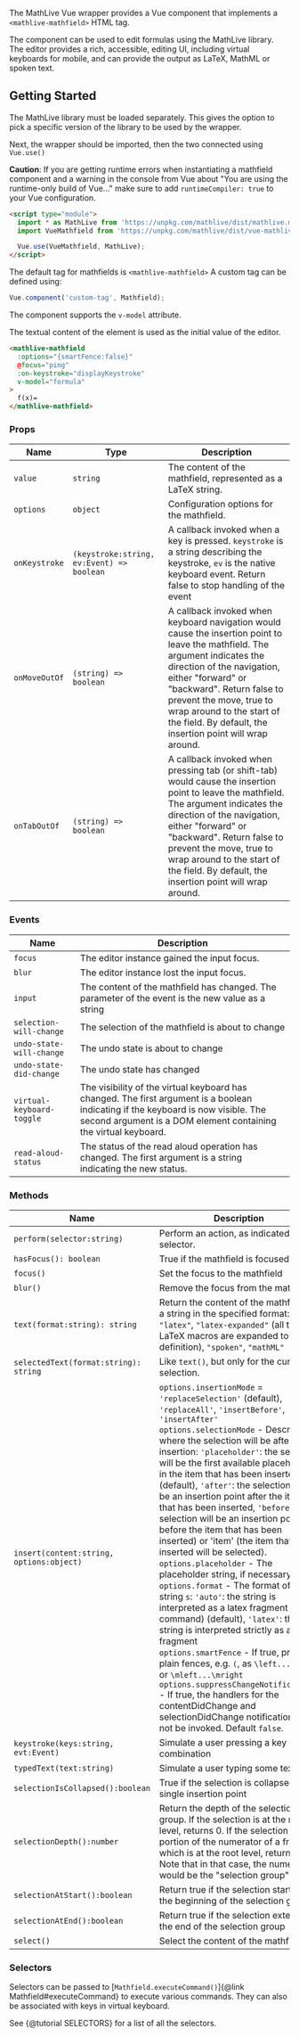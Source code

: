 The MathLive Vue wrapper provides a Vue component that implements a
`<mathlive-mathfield>` HTML tag.

The component can be used to edit formulas using the MathLive library. The
editor provides a rich, accessible, editing UI, including virtual keyboards for
mobile, and can provide the output as LaTeX, MathML or spoken text.

## Getting Started

The MathLive library must be loaded separately. This gives the option to pick a
specific version of the library to be used by the wrapper.

Next, the wrapper should be imported, then the two connected using `Vue.use()`

**Caution**: If you are getting runtime errors when instantiating a mathfield
component and a warning in the console from Vue about "You are using the
runtime-only build of Vue..." make sure to add `runtimeCompiler: true` to your
Vue configuration.

```html
<script type="module">
  import * as MathLive from 'https://unpkg.com/mathlive/dist/mathlive.min.mjs';
  import VueMathfield from 'https://unpkg.com/mathlive/dist/vue-mathlive.mjs';

  Vue.use(VueMathfield, MathLive);
</script>
```

The default tag for mathfields is `<mathlive-mathfield>` A custom tag can be
defined using:

```javascript
Vue.component('custom-tag', Mathfield);
```

The component supports the `v-model` attribute.

The textual content of the element is used as the initial value of the editor.

```html
<mathlive-mathfield
  :options="{smartFence:false}"
  @focus="ping"
  :on-keystroke="displayKeystroke"
  v-model="formula"
>
  f(x)=
</mathlive-mathfield>
```

### Props

| Name          | Type                                      | Description                                                                                                                                                                                                                                                                                                                            |
| ------------- | ----------------------------------------- | -------------------------------------------------------------------------------------------------------------------------------------------------------------------------------------------------------------------------------------------------------------------------------------------------------------------------------------- |
| `value`       | `string`                                  | The content of the mathfield, represented as a LaTeX string.                                                                                                                                                                                                                                                                           |
| `options`     | `object`                                  | Configuration options for the mathfield.                                                                                                                                                                                                                                                                                               |
| `onKeystroke` | `(keystroke:string, ev:Event) => boolean` | A callback invoked when a key is pressed. `keystroke` is a string describing the keystroke, `ev` is the native keyboard event. Return false to stop handling of the event                                                                                                                                                              |
| `onMoveOutOf` | `(string) => boolean`                     | A callback invoked when keyboard navigation would cause the insertion point to leave the mathfield. The argument indicates the direction of the navigation, either "forward" or "backward". Return false to prevent the move, true to wrap around to the start of the field. By default, the insertion point will wrap around.         |
| `onTabOutOf`  | `(string) => boolean`                     | A callback invoked when pressing tab (or shift-tab) would cause the insertion point to leave the mathfield. The argument indicates the direction of the navigation, either "forward" or "backward". Return false to prevent the move, true to wrap around to the start of the field. By default, the insertion point will wrap around. |

### Events

| Name                      | Description                                                                                                                                                                                          |
| ------------------------- | ---------------------------------------------------------------------------------------------------------------------------------------------------------------------------------------------------- |
| `focus`                   | The editor instance gained the input focus.                                                                                                                                                          |
| `blur`                    | The editor instance lost the input focus.                                                                                                                                                            |
| `input`                   | The content of the mathfield has changed. The parameter of the event is the new value as a string                                                                                                    |
| `selection-will-change`   | The selection of the mathfield is about to change                                                                                                                                                    |
| `undo-state-will-change`  | The undo state is about to change                                                                                                                                                                    |
| `undo-state-did-change`   | The undo state has changed                                                                                                                                                                           |
| `virtual-keyboard-toggle` | The visibility of the virtual keyboard has changed. The first argument is a boolean indicating if the keyboard is now visible. The second argument is a DOM element containing the virtual keyboard. |
| `read-aloud-status`       | The status of the read aloud operation has changed. The first argument is a string indicating the new status.                                                                                        |

### Methods

| Name                                     | Description                                                                                                                                                                                                                                                                                                                                                                                                                                                                                                                                                                                                                                                                                                                                                                                                                                                                                                                                                                                                                                                                                                                           |
| ---------------------------------------- | ------------------------------------------------------------------------------------------------------------------------------------------------------------------------------------------------------------------------------------------------------------------------------------------------------------------------------------------------------------------------------------------------------------------------------------------------------------------------------------------------------------------------------------------------------------------------------------------------------------------------------------------------------------------------------------------------------------------------------------------------------------------------------------------------------------------------------------------------------------------------------------------------------------------------------------------------------------------------------------------------------------------------------------------------------------------------------------------------------------------------------------- |
| `perform(selector:string)`               | Perform an action, as indicated by the selector.                                                                                                                                                                                                                                                                                                                                                                                                                                                                                                                                                                                                                                                                                                                                                                                                                                                                                                                                                                                                                                                                                      |
| `hasFocus(): boolean`                    | True if the mathfield is focused                                                                                                                                                                                                                                                                                                                                                                                                                                                                                                                                                                                                                                                                                                                                                                                                                                                                                                                                                                                                                                                                                                      |
| `focus()`                                | Set the focus to the mathfield                                                                                                                                                                                                                                                                                                                                                                                                                                                                                                                                                                                                                                                                                                                                                                                                                                                                                                                                                                                                                                                                                                        |
| `blur()`                                 | Remove the focus from the mathfield                                                                                                                                                                                                                                                                                                                                                                                                                                                                                                                                                                                                                                                                                                                                                                                                                                                                                                                                                                                                                                                                                                   |
| `text(format:string): string`            | Return the content of the mathfield as a string in the specified format: `"latex"`, `"latex-expanded"` (all the LaTeX macros are expanded to their definition), `"spoken"`, `"mathML"`                                                                                                                                                                                                                                                                                                                                                                                                                                                                                                                                                                                                                                                                                                                                                                                                                                                                                                                                                |
| `selectedText(format:string): string`    | Like `text()`, but only for the current selection.                                                                                                                                                                                                                                                                                                                                                                                                                                                                                                                                                                                                                                                                                                                                                                                                                                                                                                                                                                                                                                                                                    |
| `insert(content:string, options:object)` | `options.insertionMode` = `'replaceSelection'` (default), `'replaceAll'`, `'insertBefore'`, `'insertAfter'`<br>`options.selectionMode` - Describes where the selection will be after the insertion: `'placeholder'`: the selection will be the first available placeholder in the item that has been inserted) (default), `'after'`: the selection will be an insertion point after the item that has been inserted, `'before'`: the selection will be an insertion point before the item that has been inserted) or 'item' (the item that was inserted will be selected). <br>`options.placeholder` - The placeholder string, if necessary <br>`options.format` - The format of the string `s`: `'auto'`: the string is interpreted as a latex fragment or command) (default), `'latex'`: the string is interpreted strictly as a latex fragment<br> `options.smartFence` - If true, promote plain fences, e.g. `(`, as `\left...\right` or `\mleft...\mright`<br> `options.suppressChangeNotifications` - If true, the handlers for the contentDidChange and selectionDidChange notifications will not be invoked. Default `false`. |
| `keystroke(keys:string, evt:Event)`      | Simulate a user pressing a key combination                                                                                                                                                                                                                                                                                                                                                                                                                                                                                                                                                                                                                                                                                                                                                                                                                                                                                                                                                                                                                                                                                            |
| `typedText(text:string)`                 | Simulate a user typing some text.                                                                                                                                                                                                                                                                                                                                                                                                                                                                                                                                                                                                                                                                                                                                                                                                                                                                                                                                                                                                                                                                                                     |
| `selectionIsCollapsed():boolean`         | True if the selection is collapsed, i.e. single insertion point                                                                                                                                                                                                                                                                                                                                                                                                                                                                                                                                                                                                                                                                                                                                                                                                                                                                                                                                                                                                                                                                       |
| `selectionDepth():number`                | Return the depth of the selection group. If the selection is at the root level, returns 0. If the selection is a portion of the numerator of a fraction which is at the root level, return 1. Note that in that case, the numerator would be the "selection group"                                                                                                                                                                                                                                                                                                                                                                                                                                                                                                                                                                                                                                                                                                                                                                                                                                                                    |
| `selectionAtStart():boolean`             | Return true if the selection starts at the beginning of the selection group                                                                                                                                                                                                                                                                                                                                                                                                                                                                                                                                                                                                                                                                                                                                                                                                                                                                                                                                                                                                                                                           |
| `selectionAtEnd():boolean`               | Return true if the selection extends to the end of the selection group                                                                                                                                                                                                                                                                                                                                                                                                                                                                                                                                                                                                                                                                                                                                                                                                                                                                                                                                                                                                                                                                |
| `select()`                               | Select the content of the mathfield                                                                                                                                                                                                                                                                                                                                                                                                                                                                                                                                                                                                                                                                                                                                                                                                                                                                                                                                                                                                                                                                                                   |

### Selectors

Selectors can be passed to [`Mathfield.executeCommand()`]{@link
Mathfield#executeCommand} to execute various commands. They can also be
associated with keys in virtual keyboard.

See {@tutorial SELECTORS} for a list of all the selectors.
